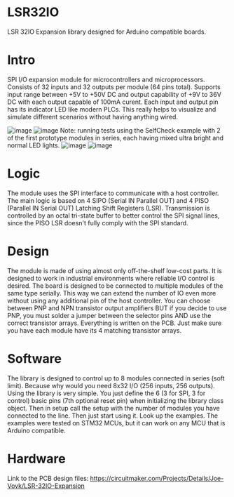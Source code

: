 # LSR32IO
LSR 32IO Expansion library designed for Arduino compatible boards.

# Intro 
SPI I/O expansion module for microcontrollers and microprocessors. 
Consists of 32 inputs and 32 outputs per module (64 pins total).
Supports input range between +5V to +50V DC and output capability of +9V to 36V DC with each output capable of 100mA curent.
Each input and output pin has its indicator LED like modern PLCs. This really helps to visualize and simulate different scenarios without having anything wired.

![image](https://user-images.githubusercontent.com/26510083/116824964-24bc7100-ab8d-11eb-8951-ca0015a675e2.png)
![image](https://user-images.githubusercontent.com/26510083/116825433-a31a1280-ab8f-11eb-8481-561565455cd3.png)
Note: running tests using the SelfCheck example with 2 of the first prototype modules in series, each having mixed ultra bright and normal LED lights.
![image](https://user-images.githubusercontent.com/26510083/116825482-d2c91a80-ab8f-11eb-8c36-113d5e8c2c8e.png)
![image](https://user-images.githubusercontent.com/26510083/116825527-0310b900-ab90-11eb-888f-b41a30e04680.png)



# Logic
The module uses the SPI interface to communicate with a host controller.
The main logic is based on 4 SIPO (Serial IN Parallel OUT) and 4 PISO (Parallel IN Serial OUT) Latching Shift Registers (LSR).
Transmission is controlled by an octal tri-state buffer to better control the SPI signal lines, since the PISO LSR doesn't fully comply with the SPI standard.

# Design
The module is made of using almost only off-the-shelf low-cost parts.
It is designed to work in industrial environments where reliable I/O control is desired.
The board is designed to be connected to multiple modules of the same type serially. 
This way we can extend the number of IO even more without using any additional pin of the host controller.
You can choose between PNP and NPN transistor output amplifiers BUT if you decide to use PNP, you must solder a jumper between the selector pins AND use the correct transistor arrays. Everything is written on the PCB. Just make sure you have each module have its 4 matching transistor arrays.

# Software
The library is designed to control up to 8 modules connected in series (soft limit). Because why would you need 8x32 I/O (256 inputs, 256 outputs).
Using the library is very simple. You just define the 6 (3 for SPI, 3 for control) basic pins (7th optional reset pin) when initializing the library class object. Then in setup call the setup with the number of modules you have connected to the line. Then just start using it. Look up the examples. The examples were tested on STM32 MCUs, but it can work on any MCU that is Arduino compatible.

# Hardware
Link to the PCB design files: https://circuitmaker.com/Projects/Details/Joe-Vovk/LSR-32IO-Expansion

